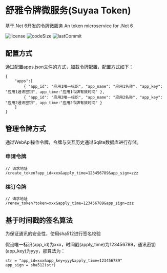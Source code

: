 # 舒雅令牌微服务(Suyaa Token)

基于.Net 6开发的令牌微服务
An token microservice for .Net 6

![license](https://img.shields.io/github/license/SuyaaUI/Suyaa.Token)
![codeSize](https://img.shields.io/github/languages/code-size/SuyaaUI/Suyaa.Token)
![lastCommit](https://img.shields.io/github/last-commit/SuyaaUI/Suyaa.Token)

## 配置方式

通过配置apps.json文件的方式，加载令牌配置，配置方式如下：

```
{
    "apps":[
        { "app_id": "应用1唯一标识", "app_name": "应用1名称", "app_key": "应用1通讯密钥", app_time:"应用1令牌有效时间" },
        { "app_id": "应用2唯一标识", "app_name": "应用2名称", "app_key": "应用2通讯密钥", app_time:"应用2令牌有效时间" }
    ]
}
```

## 管理令牌方式

通过WebApi操作令牌，令牌与交互历史通过Sqlite数据库进行存储。

### 申请令牌

```
// 请求地址
/create_token?app_id=xxx&apply_time=123456789&app_sign=zzz
```

### 续订令牌

```
// 请求地址
/renew_token?token=xxx&apply_time=123456789&app_sign=zzz
```

## 基于时间戳的签名算法

为保证通讯的安全性，使用sha512进行签名校验

假设唯一标识(app_id)为xxx，时间戳(apply_time)为123456789，通讯密钥(app_key)为yyy，那算法为：

```
str = "app_id=xxx&app_key=yyy&apply_time=123456789"
app_sign = sha512(str)
```


